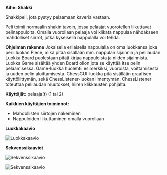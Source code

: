 **Aihe: Shakki**

Shakkipeli, jota pystyy pelaamaan kaveria vastaan.

Peli toimii normaalin shakin tavoin, jossa pelaajat vuorotellen liikuttavat pelinappuloita. Omalla vuorollaan pelaaja voi klikata nappulaa nähdäkseen mahdolliset siirrot, jotka kyseisellä nappulalla voi tehdä.

**Ohjelman rakenne**
Jokaisella erilaisella nappulalla on oma luokkansa joka perii luokan Piece, mikä pitää sisällään mm. nappulan sijainnin ja pelilaudan. Luokka Board puolestaan pitää kirjaa nappuloista ja niiden sijainnista. Luokka Game sisältää yhden Board olion jota se käyttää itse pelin pelaamisessa. Game-luokka huolehtii esimerkiksi, vuoroista, voittamisesta ja uuden pelin aloittamisesta. ChessGUI-luokka pitä sisällään graafisen käyttöliittymän, sekä ChessListener-luokan ilmentymän. ChessListener toteuttaa pelilaudan muutokset, hiiren klikkausten pohjalta.

**Käyttäjät:** pelaaja(t) (1 tai 2)

**Kaikkien käyttäjien toiminnot:**

* Mahdollisten siirtojen näkeminen
* Nappuloiden liikuttaminen omalla vuorollaan

**Luokkakaavio**

![Luokkakaavio](ClassDiagram.png)

**Sekvenssikaaviot**

![Sekvenssikaavio](OnnistunutSiirto.png)

![Sekvenssikaavio](EpäonnistunutSiirto.png)

